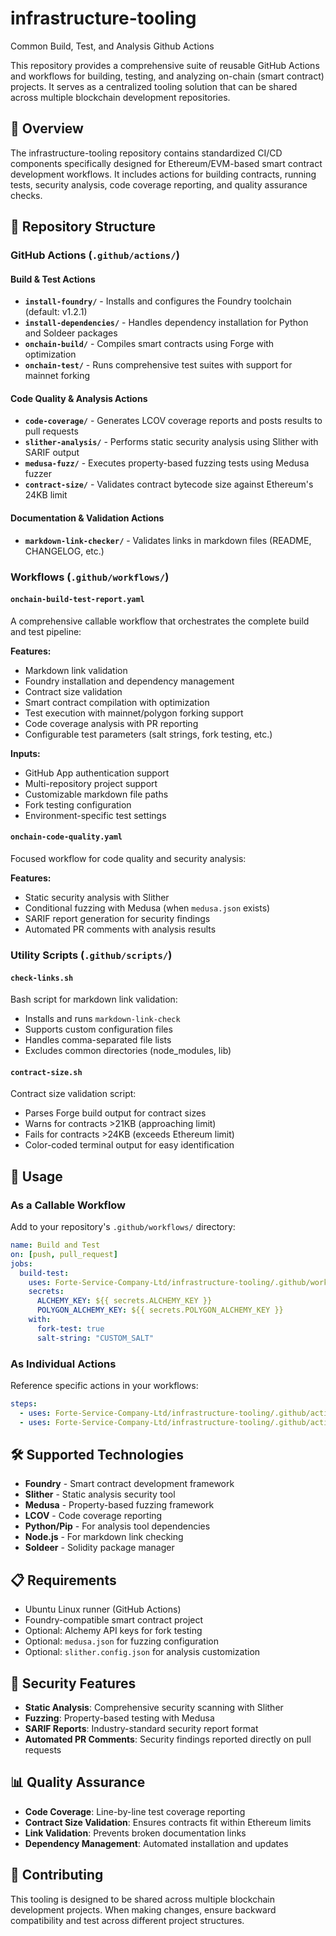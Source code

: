 # infrastructure-tooling

Common Build, Test, and Analysis Github Actions

This repository provides a comprehensive suite of reusable GitHub Actions and workflows for building, testing, and analyzing on-chain (smart contract) projects. It serves as a centralized tooling solution that can be shared across multiple blockchain development repositories.

## 🚀 Overview

The infrastructure-tooling repository contains standardized CI/CD components specifically designed for Ethereum/EVM-based smart contract development workflows. It includes actions for building contracts, running tests, security analysis, code coverage reporting, and quality assurance checks.

## 📁 Repository Structure

### GitHub Actions (`.github/actions/`)

#### Build & Test Actions
- **`install-foundry/`** - Installs and configures the Foundry toolchain (default: v1.2.1)
- **`install-dependencies/`** - Handles dependency installation for Python and Soldeer packages
- **`onchain-build/`** - Compiles smart contracts using Forge with optimization
- **`onchain-test/`** - Runs comprehensive test suites with support for mainnet forking

#### Code Quality & Analysis Actions

- **`code-coverage/`** - Generates LCOV coverage reports and posts results to pull requests
- **`slither-analysis/`** - Performs static security analysis using Slither with SARIF output
- **`medusa-fuzz/`** - Executes property-based fuzzing tests using Medusa fuzzer
- **`contract-size/`** - Validates contract bytecode size against Ethereum's 24KB limit

#### Documentation & Validation Actions

- **`markdown-link-checker/`** - Validates links in markdown files (README, CHANGELOG, etc.)

### Workflows (`.github/workflows/`)

#### `onchain-build-test-report.yaml`

A comprehensive callable workflow that orchestrates the complete build and test pipeline:

**Features:**

- Markdown link validation
- Foundry installation and dependency management
- Contract size validation
- Smart contract compilation with optimization
- Test execution with mainnet/polygon forking support
- Code coverage analysis with PR reporting
- Configurable test parameters (salt strings, fork testing, etc.)

**Inputs:**

- GitHub App authentication support
- Multi-repository project support
- Customizable markdown file paths
- Fork testing configuration
- Environment-specific test settings

#### `onchain-code-quality.yaml`

Focused workflow for code quality and security analysis:

**Features:**

- Static security analysis with Slither
- Conditional fuzzing with Medusa (when `medusa.json` exists)
- SARIF report generation for security findings
- Automated PR comments with analysis results

### Utility Scripts (`.github/scripts/`)

#### `check-links.sh`

Bash script for markdown link validation:

- Installs and runs `markdown-link-check`
- Supports custom configuration files
- Handles comma-separated file lists
- Excludes common directories (node_modules, lib)

#### `contract-size.sh`

Contract size validation script:

- Parses Forge build output for contract sizes
- Warns for contracts >21KB (approaching limit)
- Fails for contracts >24KB (exceeds Ethereum limit)
- Color-coded terminal output for easy identification

## 🔧 Usage

### As a Callable Workflow

Add to your repository's `.github/workflows/` directory:

```yaml
name: Build and Test
on: [push, pull_request]
jobs:
  build-test:
    uses: Forte-Service-Company-Ltd/infrastructure-tooling/.github/workflows/onchain-build-test-report.yaml@main
    secrets:
      ALCHEMY_KEY: ${{ secrets.ALCHEMY_KEY }}
      POLYGON_ALCHEMY_KEY: ${{ secrets.POLYGON_ALCHEMY_KEY }}
    with:
      fork-test: true
      salt-string: "CUSTOM_SALT"
```

### As Individual Actions

Reference specific actions in your workflows:

```yaml
steps:
  - uses: Forte-Service-Company-Ltd/infrastructure-tooling/.github/actions/install-foundry@main
  - uses: Forte-Service-Company-Ltd/infrastructure-tooling/.github/actions/onchain-build@main
```

## 🛠 Supported Technologies

- **Foundry** - Smart contract development framework
- **Slither** - Static analysis security tool
- **Medusa** - Property-based fuzzing framework
- **LCOV** - Code coverage reporting
- **Python/Pip** - For analysis tool dependencies
- **Node.js** - For markdown link checking
- **Soldeer** - Solidity package manager

## 📋 Requirements

- Ubuntu Linux runner (GitHub Actions)
- Foundry-compatible smart contract project
- Optional: Alchemy API keys for fork testing
- Optional: `medusa.json` for fuzzing configuration
- Optional: `slither.config.json` for analysis customization

## 🔐 Security Features

- **Static Analysis**: Comprehensive security scanning with Slither
- **Fuzzing**: Property-based testing with Medusa
- **SARIF Reports**: Industry-standard security report format
- **Automated PR Comments**: Security findings reported directly on pull requests

## 📊 Quality Assurance

- **Code Coverage**: Line-by-line test coverage reporting
- **Contract Size Validation**: Ensures contracts fit within Ethereum limits
- **Link Validation**: Prevents broken documentation links
- **Dependency Management**: Automated installation and updates

## 🤝 Contributing

This tooling is designed to be shared across multiple blockchain development projects. When making changes, ensure backward compatibility and test across different project structures.
